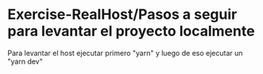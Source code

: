 # Exercise-RealHost/Pasos a seguir para levantar el proyecto localmente
Para levantar el host ejecutar primero "yarn"
y luego de eso ejecutar un "yarn dev"
